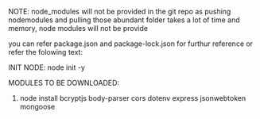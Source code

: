 NOTE: node_modules will not be provided in the git repo as pushing nodemodules and pulling those abundant folder takes 
a lot of time and memory, node modules will not be provide

you can refer package.json and package-lock.json for furthur reference or refer the folowing text:


INIT NODE:
node init -y

MODULES TO BE DOWNLOADED:
1. node install bcryptjs body-parser cors dotenv express jsonwebtoken mongoose